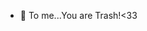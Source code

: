 - 🦝 To me...You are Trash!<33

<!---
racoon-dev/racoon-dev is a ✨ special ✨ repository because its `README.md` (this file) appears on your GitHub profile.
You can click the Preview link to take a look at your changes.
--->
